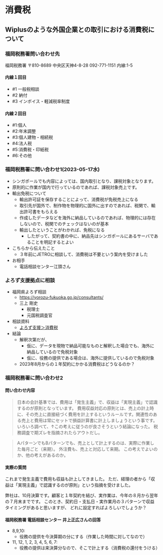 # 消費税
## Wiplusのような外国企業との取引における消費税について
### 福岡税務署問い合わせ先
福岡税務署
〒810-8689 中央区天神4-8-28
092-771-1151
内線:1-5

#### 内線１回目
- #1 一般税相談
- #2 納付
- #3 インボイス・軽減税率制度
#### 内線２回目
- #1:個人
- #2:年末調整
- #3:個人建物・相続税
- #4:法人税
- #5:消費税・印紙税
- #6:その他

### 福岡税務署に問い合わせ1(2023-05-17水)
- シンガポールでも内容によっては、国内取引となり、課税対象となります。
- 原則的に作業が国内で行っているのであれば、課税対象売上です。
- 輸出免税について
  - 輸出許可証を保存することによって、消費税が免税売上になる
  - 取引先が国外で、制作物を物理的に国外に出すのであれば、税関で、輸出許可書をもらえる
  - 作成したデータなどを海外に納品しているのであれば、物理的には存在しないので、税関でのチェックはないのが基本
  - 輸出したということがわかれば、免税になる
    - したがって、契約書の中に、納品先はシンガポールにあるサーバであることを明記するとよい
- こちらから伝えたこと
  - ３年前にJETROに相談して、消費税は不要という案内を受けました
- お相手
  - 電話相談センター江頭さん

### よろず支援拠点に相談
- 福岡県よろず相談
  - https://yorozu-fukuoka.go.jp/consultants/
  - 三上 剛史
    - 税理士
    - 元国税調査官
- 相談資料
  - [よろず支援＞消費税](https://docs.google.com/presentation/d/14PyvJzGfJhO8zXcXNJBaA8pHDN-Ip1B5rO3yfTYSn78/edit#slide=id.p)
- 結論
  - 解釈次第だが、
    - 仮に、データを現物で納品可能なものと解釈した場合でも、海外に納品しているので免税対象
    - 仮に、役務の提供である場合は、海外に提供しているので免税対象
  - 2023年8月からの１年契約にかかる消費税はどうなるのか？

### 福岡税務署に問い合わせ2
#### 問い合わせ内容
> 日本の会計基準では、費用は「発生主義」で、収益は「実現主義」で認識するのが原則となっています。
> 費用収益対応の原則とは、売上の計上時に、その売上に直接紐づく費用を計上するというルールです。関連性のある売上と費用は常にセットで損益計算書に計上しましょうという事です。
いろいろ調べて、↑この考えに従うのが良さそうという結論になった。
税務調査で期ズレを指摘されたらアウトだし。

> AパターンでもBパターンでも、売上として計上するのは、実際に作業した毎月ごと（来期）。
> 外注費も、売上と対応して来期。
この考えでよいのか、他の考えがあるのか。

#### 実際の質問
これまで発生主義で費用も収益も計上してきました。
ただ、経理の者から「収益は「実現主義」で認識するのが原則」という指摘を受けました。

弊社は、10月決算です。顧客と１年契約を結び、実作業は、今年の８月から翌年の７月末までです。
このとき、契約日・支払日・実作業月の３パターンで収益タイミングがあると思いますが、
どれに設定すればよろしいでしょうか？

#### 福岡税務署 電話相談センター 井上正広さんの回答
- 8,9,10:
  - 役務の提供を今決算期の分にする（作業した時間に対してなので）
- 11, 12, 1, 2, 3, 4, 5, 6, 7:
  - 役務の提供は来決算分なので、そこで計上する（消費税の還付をうける）




